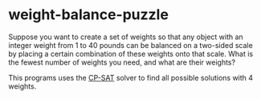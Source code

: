 # weight-balance-puzzle
Suppose you want to create a set of weights so that any object with an integer weight from 1 to 40 pounds can be balanced on a two-sided scale by placing a certain combination of these weights onto that scale. What is the fewest number of weights you need, and what are their weights?

This programs uses the [CP-SAT](https://developers.google.com/optimization/cp/cp_solver) solver to find all possible solutions with 4 weights.

